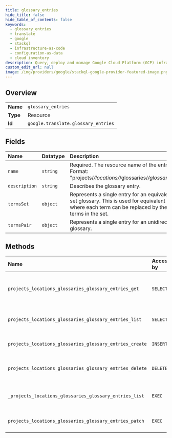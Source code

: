 ```yaml
---
title: glossary_entries
hide_title: false
hide_table_of_contents: false
keywords:
  - glossary_entries
  - translate
  - google    
  - stackql
  - infrastructure-as-code
  - configuration-as-data
  - cloud inventory
description: Query, deploy and manage Google Cloud Platform (GCP) infrastructure and resources using SQL
custom_edit_url: null
image: /img/providers/google/stackql-google-provider-featured-image.png
---
```

  
    

## Overview
<table><tbody>
<tr><td><b>Name</b></td><td><code>glossary_entries</code></td></tr>
<tr><td><b>Type</b></td><td>Resource</td></tr>
<tr><td><b>Id</b></td><td><code>google.translate.glossary_entries</code></td></tr>
</tbody></table>

## Fields
| Name | Datatype | Description |
|:-----|:---------|:------------|
| `name` | `string` | Required. The resource name of the entry. Format: "projects/*/locations/*/glossaries/*/glossaryEntries/*" |
| `description` | `string` | Describes the glossary entry. |
| `termsSet` | `object` | Represents a single entry for an equivalent term set glossary. This is used for equivalent term sets where each term can be replaced by the other terms in the set. |
| `termsPair` | `object` | Represents a single entry for an unidirectional glossary. |
## Methods
| Name | Accessible by | Required Params | Description |
|:-----|:--------------|:----------------|:------------|
| `projects_locations_glossaries_glossary_entries_get` | `SELECT` | `glossariesId, glossaryEntriesId, locationsId, projectsId` | Gets a single glossary entry by the given id. |
| `projects_locations_glossaries_glossary_entries_list` | `SELECT` | `glossariesId, locationsId, projectsId` | List the entries for the glossary. |
| `projects_locations_glossaries_glossary_entries_create` | `INSERT` | `glossariesId, locationsId, projectsId` | Creates a glossary entry. |
| `projects_locations_glossaries_glossary_entries_delete` | `DELETE` | `glossariesId, glossaryEntriesId, locationsId, projectsId` | Deletes a single entry from the glossary |
| `_projects_locations_glossaries_glossary_entries_list` | `EXEC` | `glossariesId, locationsId, projectsId` | List the entries for the glossary. |
| `projects_locations_glossaries_glossary_entries_patch` | `EXEC` | `glossariesId, glossaryEntriesId, locationsId, projectsId` | Updates a glossary entry. |

